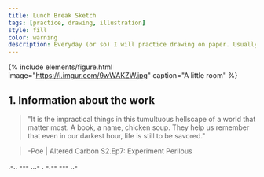 ```yaml
---
title: Lunch Break Sketch 
tags: [practice, drawing, illustration]
style: fill
color: warning
description: Everyday (or so) I will practice drawing on paper. Usually pencils or ink pens are used but occasionally you will see watercolor or mixed media.
---
```


{% include elements/figure.html image="https://i.imgur.com/9wWAKZW.jpg" caption="A little room" %}

## 1. Information about the work


> "It is the impractical things in this tumultuous hellscape of a world that matter most. A book, a name, chicken soup. They help us remember that even in our darkest hour, life is still to be savored." 

> -Poe | Altered Carbon S2.Ep7: Experiment Perilous

.-..  ---  ...-  .     -.--  ---  ..-
